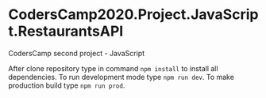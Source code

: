 # CodersCamp2020.Project.JavaScript.RestaurantsAPI
CodersCamp second project - JavaScript

After clone repository type in command `npm install` to install all dependencies.
To run development mode type `npm run dev`.
To make production build type `npm run prod`.

